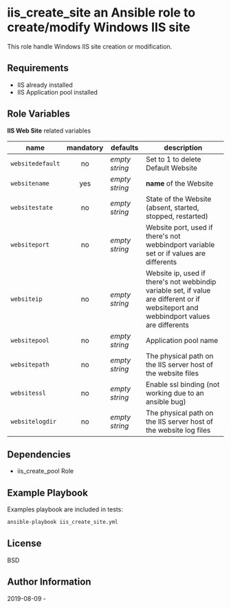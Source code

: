 **iis_create_site** an Ansible role to create/modify Windows IIS site
=========

This role handle Windows IIS site creation or modification.

Requirements
------------

  - IIS already installed
  - IIS Application pool installed


Role Variables
--------------

**IIS Web Site** related variables

| name | mandatory | defaults | description |
|------|:---------:|----------|-------------|
| ```websitedefault``` | no | *empty string* | Set to 1 to delete Default Website |
| ```websitename``` | yes | *empty string* | **name** of the Website |
| ```websitestate``` | no | *empty string* | State of the Website (absent, started, stopped, restarted) |
| ```websiteport``` | no | *empty string* | Website port, used if there's not webbindport variable set or if values are differents |
| ```websiteip``` | no | *empty string* | Website ip, used if there's not webbindip variable set, if value are different or if websiteport and webbindport values are differents |
| ```websitepool``` | no | *empty string* | Application pool name |
| ```websitepath``` | no | *empty string* | The physical path on the IIS server host of the website files |
| ```websitessl``` | no | *empty string* | Enable ssl binding (not working due to an ansible bug) |
| ```websitelogdir``` | no | *empty string* | The physical path on the IIS server host of the website log files |


Dependencies
------------

  - iis_create_pool Role
  

Example Playbook
----------------

Examples playbook are included in tests: 

```bash
ansible-playbook iis_create_site.yml
```


License
-------

BSD

Author Information
------------------

2019-08-09 - 
